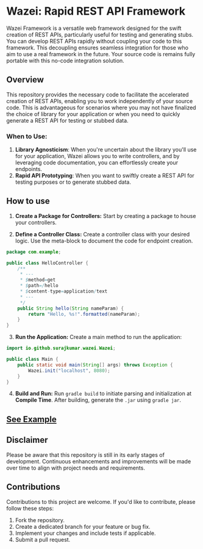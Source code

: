 # Wazei: Rapid REST API Framework
Wazei Framework is a versatile web framework designed for the swift creation of REST APIs, particularly useful for testing and generating stubs. You can develop REST APIs rapidly without coupling your code to this framework.
This decoupling ensures seamless integration for those who aim to use a real framework in the future. Your source code is remains fully portable with this no-code integration solution.

## Overview
This repository provides the necessary code to facilitate the accelerated creation of REST APIs, enabling you to work independently of your source code. This is advantageous for scenarios where you may not have finalized the choice of library for your application or when you need to quickly generate a REST API for testing or stubbed data.

### When to Use:
1. **Library Agnosticism**: When you're uncertain about the library you'll use for your application, Wazei allows you to write controllers, and by leveraging code documentation, you can effortlessly create your endpoints.
2. **Rapid API Prototyping**: When you want to swiftly create a REST API for testing purposes or to generate stubbed data.

## How to use

1. **Create a Package for Controllers:**
   Start by creating a package to house your controllers.


2. **Define a Controller Class:**
   Create a controller class with your desired logic. Use the meta-block to document the code for endpoint creation.
```java
package com.example;

public class HelloController {
    /**
     * ---
     * $method=get
     * $path=/hello
     * $content-type=application/text
     * ---
     */
    public String hello(String nameParam) {
        return "Hello, %s!".formatted(nameParam);
    }
}
```
3. **Run the Application:**
   Create a main method to run the application:

```java
import io.github.surajkumar.wazei.Wazei;

public class Main {
    public static void main(String[] args) throws Exception {
        Wazei.init("localhost", 8080);
    }
}
```
4. **Build and Run:**
   Run `gradle build` to initiate parsing and initialization at **Compile Time**. After building, generate the `.jar` using `gradle jar`.

## [See Example](src/main/java/io/github/surajkumar/example/ExampleController.java)


## Disclaimer
Please be aware that this repository is still in its early stages of development. Continuous enhancements and improvements will be made over time to align with project needs and requirements.
## Contributions
Contributions to this project are welcome. If you'd like to contribute, please follow these steps:

1. Fork the repository.
2. Create a dedicated branch for your feature or bug fix.
3. Implement your changes and include tests if applicable.
4. Submit a pull request.

